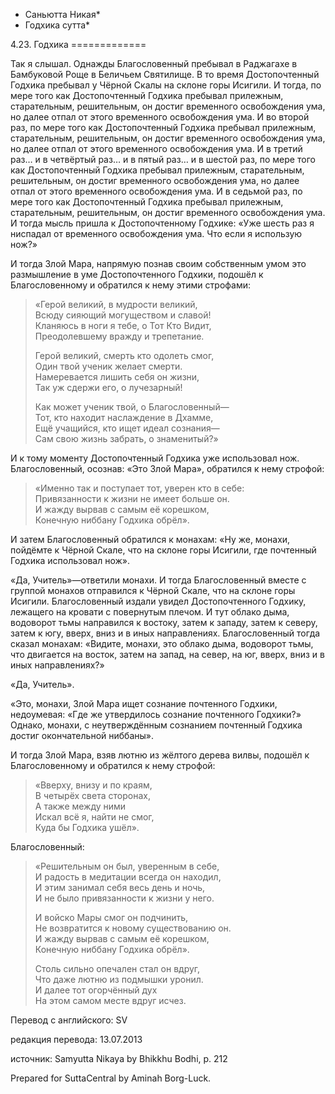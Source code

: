 * Саньютта Никая*
* Годхика сутта*

4\.23\. Годхика
\=\=\=\=\=\=\=\=\=\=\=\=\=

Так я слышал\. Однажды Благословенный пребывал в Раджагахе в Бамбуковой Роще в Беличьем Святилище\. В то время Достопочтенный Годхика пребывал у Чёрной Скалы на склоне горы Исигили\. И тогда, по мере того как Достопочтенный Годхика пребывал прилежным, старательным, решительным, он достиг временного освобождения ума, но далее отпал от этого временного освобождения ума\. И во второй раз, по мере того как Достопочтенный Годхика пребывал прилежным, старательным, решительным, он достиг временного освобождения ума, но далее отпал от этого временного освобождения ума\. И в третий раз… и в четвёртый раз… и в пятый раз… и в шестой раз, по мере того как Достопочтенный Годхика пребывал прилежным, старательным, решительным, он достиг временного освобождения ума, но далее отпал от этого временного освобождения ума\. И в седьмой раз, по мере того как Достопочтенный Годхика пребывал прилежным, старательным, решительным, он достиг временного освобождения ума\. И тогда мысль пришла к Достопочтенному Годхике: «Уже шесть раз я ниспадал от временного освобождения ума\. Что если я использую нож?»

И тогда Злой Мара, напрямую познав своим собственным умом это размышление в уме Достопочтенного Годхики, подошёл к Благословенному и обратился к нему этими строфами:

> «Герой великий, в мудрости великий,  
> Всюду сияющий могуществом и славой\!  
> Кланяюсь в ноги я тебе, о Тот Кто Видит,  
> Преодолевшему вражду и трепетание\.  
>   
> Герой великий, смерть кто одолеть смог,  
> Один твой ученик желает смерти\.  
> Намеревается лишить себя он жизни,  
> Так уж сдержи его, о лучезарный\!  
>   
> Как может ученик твой, о Благословенный—  
> Тот, кто находит наслаждение в Дхамме,  
> Ещё учащийся, кто ищет идеал сознания—  
> Сам свою жизнь забрать, о знаменитый?»

И к тому моменту Достопочтенный Годхика уже использовал нож\. Благословенный, осознав: «Это Злой Мара», обратился к нему строфой:

> «Именно так и поступает тот, уверен кто в себе:  
> Привязанности к жизни не имеет больше он\.  
> И жажду вырвав с самым её корешком,  
> Конечную ниббану Годхика обрёл»\.

И затем Благословенный обратился к монахам: «Ну же, монахи, пойдёмте к Чёрной Скале, что на склоне горы Исигили, где почтенный Годхика использовал нож»\.

«Да, Учитель»—ответили монахи\. И тогда Благословенный вместе с группой монахов отправился к Чёрной Скале, что на склоне горы Исигили\. Благословенный издали увидел Достопочтенного Годхику, лежащего на кровати с повернутым плечом\. И тут облако дыма, водоворот тьмы направился к востоку, затем к западу, затем к северу, затем к югу, вверх, вниз и в иных направлениях\. Благословенный тогда сказал монахам: «Видите, монахи, это облако дыма, водоворот тьмы, что двигается на восток, затем на запад, на север, на юг, вверх, вниз и в иных направлениях?»

«Да, Учитель»\.

«Это, монахи, Злой Мара ищет сознание почтенного Годхики, недоумевая: «Где же утвердилось сознание почтенного Годхики?» Однако, монахи, с неутверждённым сознанием почтенный Годхика достиг окончательной ниббаны»\.

И тогда Злой Мара, взяв лютню из жёлтого дерева вилвы, подошёл к Благословенному и обратился к нему строфой:

> «Вверху, внизу и по краям,  
> В четырёх света сторонах,  
> А также между ними  
> Искал всё я, найти не смог,  
> Куда бы Годхика ушёл»\.

Благословенный:

> «Решительным он был, уверенным в себе,  
> И радость в медитации всегда он находил,  
> И этим занимал себя весь день и ночь,  
> И не было привязанности к жизни у него\.  
>   
> И войско Мары смог он подчинить,  
> Не возвратится к новому существованию он\.  
> И жажду вырвав с самым её корешком,  
> Конечную ниббану Годхика обрёл»\.  
>   
> Столь сильно опечален стал он вдруг,  
> Что даже лютню из подмышки уронил\.  
> И далее тот огорчённый дух  
> На этом самом месте вдруг исчез\.

Перевод с английского: SV

редакция перевода: 13\.07\.2013

источник: Samyutta Nikaya by Bhikkhu Bodhi, p\. 212

Prepared for SuttaCentral by Aminah Borg\-Luck\.